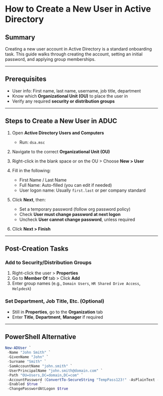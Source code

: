 # How to Create a New User in Active Directory

## Summary
Creating a new user account in Active Directory is a standard onboarding task. This guide walks through creating the account, setting an initial password, and applying group memberships.

---

## Prerequisites
- User info: First name, last name, username, job title, department
- Know which **Organizational Unit (OU)** to place the user in
- Verify any required **security or distribution groups**

---

## Steps to Create a New User in ADUC

1. Open **Active Directory Users and Computers**
   - Run: `dsa.msc`

2. Navigate to the correct **Organizational Unit (OU)**

3. Right-click in the blank space or on the OU > Choose **New > User**

4. Fill in the following:
   - First Name / Last Name
   - Full Name: Auto-filled (you can edit if needed)
   - User logon name: Usually `first.last` or per company standard

5. Click **Next**, then:
   - Set a temporary password (follow org password policy)
   - Check **User must change password at next logon**
   - Uncheck **User cannot change password**, unless required

6. Click **Next > Finish**

---

## Post-Creation Tasks

### Add to Security/Distribution Groups
1. Right-click the user > **Properties**
2. Go to **Member Of** tab > Click **Add**
3. Enter group names (e.g., `Domain Users`, `HR Shared Drive Access`, `Helpdesk`)

### Set Department, Job Title, Etc. (Optional)
- Still in **Properties**, go to the **Organization** tab
- Enter **Title**, **Department**, **Manager** if required

---

## PowerShell Alternative

```powershell
New-ADUser `
 -Name "John Smith" `
 -GivenName "John" `
 -Surname "Smith" `
 -SamAccountName "john.smith" `
 -UserPrincipalName "john.smith@domain.com" `
 -Path "OU=Users,DC=domain,DC=com" `
 -AccountPassword (ConvertTo-SecureString "TempPass123!" -AsPlainText -Force) `
 -Enabled $true `
 -ChangePasswordAtLogon $true
